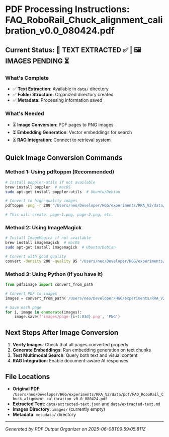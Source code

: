 # PDF Processing Instructions: FAQ_RoboRail_Chuck_alignment_calibration_v0.0_080424.pdf

## Current Status: 📝 TEXT EXTRACTED ✅ | 🖼️ IMAGES PENDING ⏳

### What's Complete
- ✅ **Text Extraction**: Available in `data/` directory
- ✅ **Folder Structure**: Organized directory created
- ✅ **Metadata**: Processing information saved

### What's Needed
- ⏳ **Image Conversion**: PDF pages to PNG images
- ⏳ **Embedding Generation**: Vector embeddings for search
- ⏳ **RAG Integration**: Connect to retrieval system

## Quick Image Conversion Commands

### Method 1: Using pdftoppm (Recommended)
```bash
# Install poppler-utils if not available
brew install poppler  # macOS
sudo apt-get install poppler-utils  # Ubuntu/Debian

# Convert to high-quality images
pdftoppm -png -r 200 "/Users/neo/Developer/HGG/experiments/RRA_V2/data/pdf/FAQ_RoboRail_Chuck_alignment_calibration_v0.0_080424.pdf" images/page

# This will create: page-1.png, page-2.png, etc.
```

### Method 2: Using ImageMagick
```bash
# Install ImageMagick if not available
brew install imagemagick  # macOS
sudo apt-get install imagemagick  # Ubuntu/Debian

# Convert with good quality
convert -density 200 -quality 95 "/Users/neo/Developer/HGG/experiments/RRA_V2/data/pdf/FAQ_RoboRail_Chuck_alignment_calibration_v0.0_080424.pdf" images/page-%03d.png
```

### Method 3: Using Python (if you have it)
```python
from pdf2image import convert_from_path

# Convert PDF to images
images = convert_from_path('/Users/neo/Developer/HGG/experiments/RRA_V2/data/pdf/FAQ_RoboRail_Chuck_alignment_calibration_v0.0_080424.pdf', dpi=200)

# Save each page
for i, image in enumerate(images):
    image.save(f'images/page-{i+1:03d}.png', 'PNG')
```

## Next Steps After Image Conversion

1. **Verify Images**: Check that all pages converted properly
2. **Generate Embeddings**: Run embedding generation on text chunks
3. **Test Multimodal Search**: Query both text and visual content
4. **RAG Integration**: Enable document-aware AI responses

## File Locations
- **Original PDF**: `/Users/neo/Developer/HGG/experiments/RRA_V2/data/pdf/FAQ_RoboRail_Chuck_alignment_calibration_v0.0_080424.pdf`
- **Extracted Text**: `data/extracted-text.json` and `data/extracted-text.md`
- **Images Directory**: `images/` (currently empty)
- **Metadata**: `metadata/` directory

---
*Generated by PDF Output Organizer on 2025-06-08T09:59:05.811Z*
